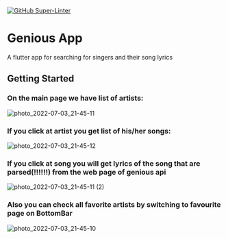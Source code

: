 [![GitHub Super-Linter](https://github.com/hermandyudin/flutter_group_project/workflows/Lint%20Code%20Base/badge.svg)](https://github.com/marketplace/actions/super-linter)

# Genious App

A flutter app for searching for singers and their song lyrics

## Getting Started

### On the main page we have list of artists:


![photo_2022-07-03_21-45-11](https://user-images.githubusercontent.com/48819685/177053277-9fe1a2c4-7ab6-4ca2-84c9-1d05e7652bd4.jpg)


### If you click at artist you get list of his/her songs:


![photo_2022-07-03_21-45-12](https://user-images.githubusercontent.com/48819685/177053273-9ea97884-c3db-48c8-93f1-e9854be4db28.jpg)


### If you click at song you will get lyrics of the song that are parsed(!!!!!!) from the web page of genious api


![photo_2022-07-03_21-45-11 (2)](https://user-images.githubusercontent.com/48819685/177053271-ed7f6c60-37a2-470b-ac29-05e39d45b8a3.jpg)


### Also you can check all favorite artists by switching to favourite page on BottomBar


![photo_2022-07-03_21-45-10](https://user-images.githubusercontent.com/48819685/177053275-9c5b54ec-7427-4af8-9415-21d0d48b8134.jpg)
